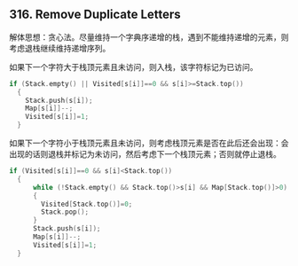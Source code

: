 ## 316. Remove Duplicate Letters  
解体思想：贪心法。尽量维持一个字典序递增的栈，遇到不能维持递增的元素，则考虑退栈继续维持递增序列。

如果下一个字符大于栈顶元素且未访问，则入栈，该字符标记为已访问。
```cpp
if (Stack.empty() || Visited[s[i]]==0 && s[i]>=Stack.top())
  {
    Stack.push(s[i]);
    Map[s[i]]--;
    Visited[s[i]]=1;
  }
```
如果下一个字符小于栈顶元素且未访问，则考虑栈顶元素是否在此后还会出现：会出现的话则退栈并标记为未访问，然后考虑下一个栈顶元素；否则就停止退栈。
```cpp
if (Visited[s[i]]==0 && s[i]<Stack.top())
  {
      while (!Stack.empty() && Stack.top()>s[i] && Map[Stack.top()]>0)
      {
        Visited[Stack.top()]=0;
        Stack.pop();
      }
      Stack.push(s[i]);
      Map[s[i]]--;
      Visited[s[i]]=1;
  }
```
